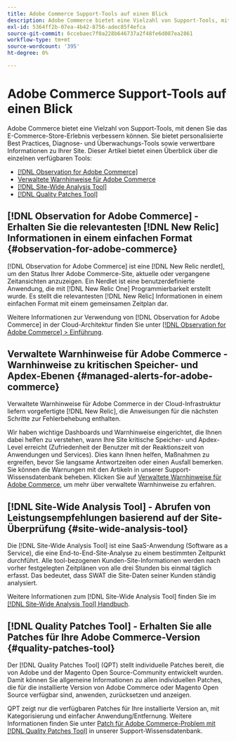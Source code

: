```yaml
---
title: Adobe Commerce Support-Tools auf einen Blick
description: Adobe Commerce bietet eine Vielzahl von Support-Tools, mit denen Sie das E-Commerce-Store-Erlebnis verbessern können.
exl-id: 5364ff2b-07ea-4b42-8756-adec85f4efca
source-git-commit: 6ccebaec7f0a228b646737a2f48fe6d087ea2861
workflow-type: tm+mt
source-wordcount: '395'
ht-degree: 0%

---
```


# Adobe Commerce Support-Tools auf einen Blick

Adobe Commerce bietet eine Vielzahl von Support-Tools, mit denen Sie das E-Commerce-Store-Erlebnis verbessern können.
Sie bietet personalisierte Best Practices, Diagnose- und Überwachungs-Tools sowie verwertbare Informationen zu Ihrer Site.
Dieser Artikel bietet einen Überblick über die einzelnen verfügbaren Tools:

* [[!DNL Observation for Adobe Commerce]](#observation-for-adobe-commerce)
* [Verwaltete Warnhinweise für Adobe Commerce](#managed-alerts-for-adobe-commerce)
* [[!DNL Site-Wide Analysis Tool]](#site-wide-analysis-tool)
* [[!DNL Quality Patches Tool]](#quality-patches-tool)

## [!DNL Observation for Adobe Commerce] - Erhalten Sie die relevantesten [!DNL New Relic] Informationen in einem einfachen Format {#observation-for-adobe-commerce}

[!DNL Observation for Adobe Commerce] ist eine [!DNL New Relic nerdlet], um den Status Ihrer Adobe Commerce-Site, aktuelle oder vergangene Zeitansichten anzuzeigen. Ein Nerdlet ist eine benutzerdefinierte Anwendung, die mit [!DNL New Relic One] Programmierbarkeit erstellt wurde. Es stellt die relevantesten [!DNL New Relic] Informationen in einem einfachen Format mit einem gemeinsamen Zeitplan dar.

Weitere Informationen zur Verwendung von [!DNL Observation for Adobe Commerce] in der Cloud-Architektur finden Sie unter [[!DNL Observation for Adobe Commerce] > Einführung](https://experienceleague.adobe.com/docs/commerce-operations/tools/observation-for-adobe-commerce/intro.html).

## Verwaltete Warnhinweise für Adobe Commerce - Warnhinweise zu kritischen Speicher- und Apdex-Ebenen  {#managed-alerts-for-adobe-commerce}

Verwaltete Warnhinweise für Adobe Commerce in der Cloud-Infrastruktur liefern vorgefertigte [!DNL New Relic], die Anweisungen für die nächsten Schritte zur Fehlerbehebung enthalten.

Wir haben wichtige Dashboards und Warnhinweise eingerichtet, die Ihnen dabei helfen zu verstehen, wann Ihre Site kritische Speicher- und Apdex-Level erreicht (Zufriedenheit der Benutzer mit der Reaktionszeit von Anwendungen und Services). Dies kann Ihnen helfen, Maßnahmen zu ergreifen, bevor Sie langsame Antwortzeiten oder einen Ausfall bemerken. Sie können die Warnungen mit den Artikeln in unserer Support-Wissensdatenbank beheben. Klicken Sie auf [Verwaltete Warnhinweise für Adobe Commerce](https://experienceleague.adobe.com/en/docs/commerce-operations/tools/managed-alerts-for-adobe-commerce/managed-alerts-for-magento-commerce), um mehr über verwaltete Warnhinweise zu erfahren.


## [!DNL Site-Wide Analysis Tool] - Abrufen von Leistungsempfehlungen basierend auf der Site-Überprüfung {#site-wide-analysis-tool}

Die [!DNL Site-Wide Analysis Tool] ist eine SaaS-Anwendung (Software as a Service), die eine End-to-End-Site-Analyse zu einem bestimmten Zeitpunkt durchführt. Alle tool-bezogenen Kunden-Site-Informationen werden nach vorher festgelegten Zeitplänen von alle drei Stunden bis einmal täglich erfasst. Das bedeutet, dass SWAT die Site-Daten seiner Kunden ständig analysiert.

Weitere Informationen zum [!DNL Site-Wide Analysis Tool] finden Sie im [[!DNL Site-Wide Analysis Tool] Handbuch](https://experienceleague.adobe.com/docs/commerce-operations/tools/site-wide-analysis-tool/intro.html).

## [!DNL Quality Patches Tool] - Erhalten Sie alle Patches für Ihre Adobe Commerce-Version {#quality-patches-tool}

Der [!DNL Quality Patches Tool] (QPT) stellt individuelle Patches bereit, die von Adobe und der Magento Open Source-Community entwickelt wurden. Damit können Sie allgemeine Informationen zu allen individuellen Patches, die für die installierte Version von Adobe Commerce oder Magento Open Source verfügbar sind, anwenden, zurücksetzen und anzeigen.

QPT zeigt nur die verfügbaren Patches für Ihre installierte Version an, mit Kategorisierung und einfacher Anwendung/Entfernung. Weitere Informationen finden Sie unter [Patch für Adobe Commerce-Problem mit  [!DNL Quality Patches Tool]](/help/support-tools/patches-available-in-qpt-tool/check-patch-for-magento-issue-with-magento-quality-patches.md) in unserer Support-Wissensdatenbank.
